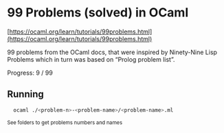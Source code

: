 # 99 Problems (solved) in OCaml

[https://ocaml.org/learn/tutorials/99problems.html](https://ocaml.org/learn/tutorials/99problems.html)

99 problems from the OCaml docs, that were inspired by Ninety-Nine Lisp Problems which in turn was based on “Prolog problem list”.

Progress: 9 / 99

## Running
```sh
  ocaml ./<problem-n>-<problem-name>/<problem-name>.ml
```

<sub>See folders to get problems numbers and names</sub>